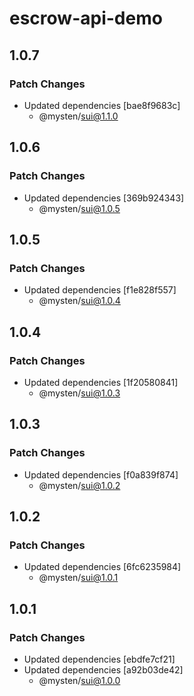 # escrow-api-demo

## 1.0.7

### Patch Changes

- Updated dependencies [bae8f9683c]
  - @mysten/sui@1.1.0

## 1.0.6

### Patch Changes

- Updated dependencies [369b924343]
  - @mysten/sui@1.0.5

## 1.0.5

### Patch Changes

- Updated dependencies [f1e828f557]
  - @mysten/sui@1.0.4

## 1.0.4

### Patch Changes

- Updated dependencies [1f20580841]
  - @mysten/sui@1.0.3

## 1.0.3

### Patch Changes

- Updated dependencies [f0a839f874]
  - @mysten/sui@1.0.2

## 1.0.2

### Patch Changes

- Updated dependencies [6fc6235984]
  - @mysten/sui@1.0.1

## 1.0.1

### Patch Changes

- Updated dependencies [ebdfe7cf21]
- Updated dependencies [a92b03de42]
  - @mysten/sui@1.0.0
